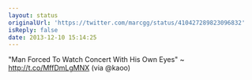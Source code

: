 ```yaml
---
layout: status
originalUrl: 'https://twitter.com/marcgg/status/410427289823096832'
isReply: false
date: 2013-12-10 15:14:25
---
```


"Man Forced To Watch Concert With His Own Eyes" ~ http://t.co/MffDmLgMNX (via @kaoo)
